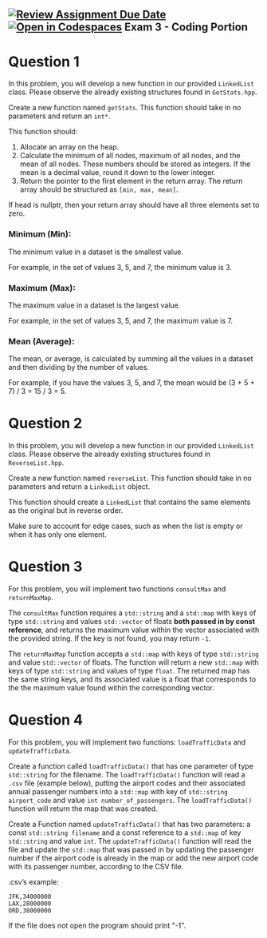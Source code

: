 [![Review Assignment Due Date](https://classroom.github.com/assets/deadline-readme-button-22041afd0340ce965d47ae6ef1cefeee28c7c493a6346c4f15d667ab976d596c.svg)](https://classroom.github.com/a/4zGAL1ud)
[![Open in Codespaces](https://classroom.github.com/assets/launch-codespace-2972f46106e565e64193e422d61a12cf1da4916b45550586e14ef0a7c637dd04.svg)](https://classroom.github.com/open-in-codespaces?assignment_repo_id=19254934)
Exam 3 - Coding Portion
---

# Question 1
In this problem, you will develop a new function in our provided `LinkedList` class. Please observe the already existing structures found in `GetStats.hpp`.

Create a new function named `getStats`. This function should take in no parameters and return an `int*`.

This function should:

1. Allocate an array on the heap.
2. Calculate the minimum of all nodes, maximum of all nodes, and the mean of all nodes. These numbers should be stored as integers. If the mean is a decimal value, round it down to the lower integer.
3. Return the pointer to the first element in the return array. The return array should be structured as `[min, max, mean]`.

If head is nullptr, then your return array should have all three elements set to zero.

### Minimum (Min):

The minimum value in a dataset is the smallest value.

For example, in the set of values 3, 5, and 7, the minimum value is 3.

### Maximum (Max):
The maximum value in a dataset is the largest value.

For example, in the set of values 3, 5, and 7, the maximum value is 7.

### Mean (Average):
The mean, or average, is calculated by summing all the values in a dataset and then dividing by the number of values.

For example, if you have the values 3, 5, and 7, the mean would be (3 + 5 + 7) / 3 = 15 / 3 = 5.

# Question 2
In this problem, you will develop a new function in our provided `LinkedList` class. Please observe the already existing structures found in `ReverseList.hpp`.

Create a new function named `reverseList`. This function should take in no parameters and return a `LinkedList` object.

This function should create a `LinkedList` that contains the same elements as the original but in reverse order.

Make sure to account for edge cases, such as when the list is empty or when it has only one element.

# Question 3
For this problem, you will implement two functions `consultMax` and `returnMaxMap`.

The `consultMax` function requires a `std::string` and a `std::map` with keys of type `std::string` and values `std::vector` of floats **both passed in by const reference**, and returns the maximum value within the vector associated with the provided string.  If the key is not found, you may return `-1`.

The `returnMaxMap` function accepts a `std::map` with keys of type `std::string` and value `std::vector` of floats. The function will return a new `std::map` with keys of type `std::string` and values of type `float`. The returned map has the same string keys, and its associated value is a float that corresponds to the the maximum value found within the corresponding vector.

# Question 4

For this problem, you will implement two functions: `loadTrafficData` and `updateTrafficData`.

Create a function called `loadTrafficData()` that has one parameter of type `std::string` for the filename.
The `loadTrafficData()` function will read a `.csv` file (example below), putting the airport codes and their associated annual passenger numbers into a `std::map` with key of `std::string airport_code` and value `int number_of_passengers`. The `loadTrafficData()` function will return the map that was created.

Create a Function named `updateTrafficData()` that has two parameters: a const `std::string filename` and a const reference to a `std::map` of key `std::string` and value `int`.
The `updateTrafficData()` function will read the file and update the `std::map` that was passed in by updating the passenger number if the airport code is already in the map or add the new airport code with its passenger number, according to the CSV file.

.csv’s example:
```
JFK,34000000
LAX,28000000
ORD,38000000
```
If the file does not open the program should print "-1".
